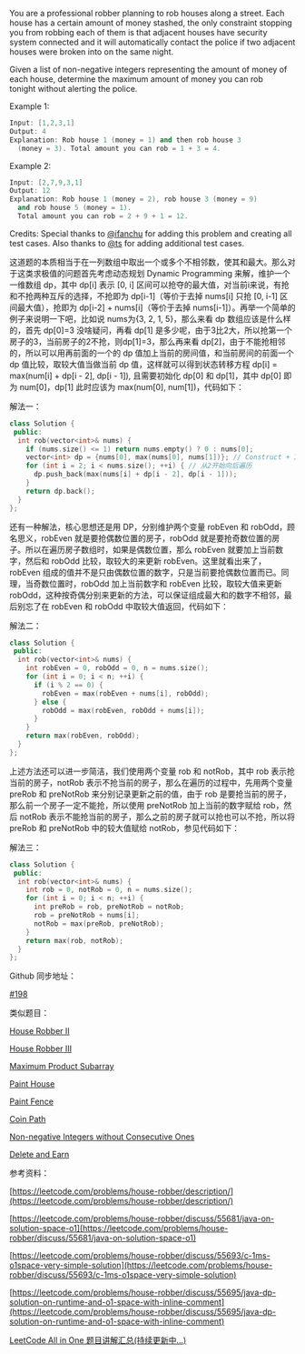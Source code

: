 You are a professional robber planning to rob houses along a street. Each house has a certain amount of money stashed, the only constraint stopping you from robbing each of them is that adjacent houses have security system connected and it will automatically contact the police if two adjacent houses were broken into on the same night.

Given a list of non-negative integers representing the amount of money of each house, determine the maximum amount of money you can rob tonight without alerting the police.

Example 1:

```cpp
Input: [1,2,3,1]
Output: 4
Explanation: Rob house 1 (money = 1) and then rob house 3
  (money = 3). Total amount you can rob = 1 + 3 = 4.
```

Example 2:

```cpp
Input: [2,7,9,3,1]
Output: 12
Explanation: Rob house 1 (money = 2), rob house 3 (money = 9)
  and rob house 5 (money = 1).
  Total amount you can rob = 2 + 9 + 1 = 12.
```

Credits: Special thanks to [@ifanchu](https://oj.leetcode.com/discuss/user/ifanchu) for adding this problem and creating all test cases. Also thanks to [@ts](https://oj.leetcode.com/discuss/user/ts) for adding additional test cases.

这道题的本质相当于在一列数组中取出一个或多个不相邻数，使其和最大。那么对于这类求极值的问题首先考虑动态规划 Dynamic Programming 来解，维护一个一维数组 dp，其中 dp[i] 表示 [0, i] 区间可以抢夺的最大值，对当前i来说，有抢和不抢两种互斥的选择，不抢即为 dp[i-1]（等价于去掉 nums[i] 只抢 [0, i-1] 区间最大值），抢即为 dp[i-2] + nums[i]（等价于去掉 nums[i-1]）。再举一个简单的例子来说明一下吧，比如说 nums为{3, 2, 1, 5}，那么来看 dp 数组应该是什么样的，首先 dp[0]=3 没啥疑问，再看 dp[1] 是多少呢，由于3比2大，所以抢第一个房子的3，当前房子的2不抢，则dp[1]=3，那么再来看 dp[2]，由于不能抢相邻的，所以可以用再前面的一个的 dp 值加上当前的房间值，和当前房间的前面一个 dp 值比较，取较大值当做当前 dp 值，这样就可以得到状态转移方程 dp[i] = max(num[i] + dp[i - 2], dp[i - 1]), 且需要初始化 dp[0] 和 dp[1]，其中 dp[0] 即为 num[0]，dp[1] 此时应该为 max(num[0], num[1])，代码如下：

解法一：

```cpp
class Solution {
 public:
  int rob(vector<int>& nums) {
    if (nums.size() <= 1) return nums.empty() ? 0 : nums[0];
    vector<int> dp = {nums[0], max(nums[0], nums[1])}; // Construct + Initialize
    for (int i = 2; i < nums.size(); ++i) { // 从2开始向后遍历
      dp.push_back(max(nums[i] + dp[i - 2], dp[i - 1]));
    }
    return dp.back();
  }
};
```

还有一种解法，核心思想还是用 DP，分别维护两个变量 robEven 和 robOdd，顾名思义，robEven 就是要抢偶数位置的房子，robOdd 就是要抢奇数位置的房子。所以在遍历房子数组时，如果是偶数位置，那么 robEven 就要加上当前数字，然后和 robOdd 比较，取较大的来更新 robEven。这里就看出来了，robEven 组成的值并不是只由偶数位置的数字，只是当前要抢偶数位置而已。同理，当奇数位置时，robOdd 加上当前数字和 robEven 比较，取较大值来更新 robOdd，这种按奇偶分别来更新的方法，可以保证组成最大和的数字不相邻，最后别忘了在 robEven 和 robOdd 中取较大值返回，代码如下：

解法二：

```cpp
class Solution {
 public:
  int rob(vector<int>& nums) {
    int robEven = 0, robOdd = 0, n = nums.size();
    for (int i = 0; i < n; ++i) {
      if (i % 2 == 0) {
        robEven = max(robEven + nums[i], robOdd);
      } else {
        robOdd = max(robEven, robOdd + nums[i]);
      }
    }
    return max(robEven, robOdd);
  }
};
```

上述方法还可以进一步简洁，我们使用两个变量 rob 和 notRob，其中 rob 表示抢当前的房子，notRob 表示不抢当前的房子，那么在遍历的过程中，先用两个变量 preRob 和 preNotRob 来分别记录更新之前的值，由于 rob 是要抢当前的房子，那么前一个房子一定不能抢，所以使用 preNotRob 加上当前的数字赋给 rob，然后 notRob 表示不能抢当前的房子，那么之前的房子就可以抢也可以不抢，所以将 preRob 和 preNotRob 中的较大值赋给 notRob，参见代码如下：

解法三：

```cpp
class Solution {
 public:
  int rob(vector<int>& nums) {
    int rob = 0, notRob = 0, n = nums.size();
    for (int i = 0; i < n; ++i) {
      int preRob = rob, preNotRob = notRob;
      rob = preNotRob + nums[i];
      notRob = max(preRob, preNotRob);
    }
    return max(rob, notRob);
  }
};
```

Github 同步地址：

[#198](https://github.com/grandyang/leetcode/issues/198)

类似题目：

[House Robber II](http://www.cnblogs.com/grandyang/p/4518674.html)

[House Robber III](http://www.cnblogs.com/grandyang/p/5275096.html)

[Maximum Product Subarray](http://www.cnblogs.com/grandyang/p/4028713.html)

[Paint House](http://www.cnblogs.com/grandyang/p/5319384.html)

[Paint Fence](http://www.cnblogs.com/grandyang/p/5231220.html)

[Coin Path](http://www.cnblogs.com/grandyang/p/8183477.html)

[Non-negative Integers without Consecutive Ones](http://www.cnblogs.com/grandyang/p/6959585.html)

[Delete and Earn](http://www.cnblogs.com/grandyang/p/8176933.html)

参考资料：

[https://leetcode.com/problems/house-robber/description/](https://leetcode.com/problems/house-robber/description/)

[https://leetcode.com/problems/house-robber/discuss/55681/java-on-solution-space-o1](https://leetcode.com/problems/house-robber/discuss/55681/java-on-solution-space-o1)

[https://leetcode.com/problems/house-robber/discuss/55693/c-1ms-o1space-very-simple-solution](https://leetcode.com/problems/house-robber/discuss/55693/c-1ms-o1space-very-simple-solution)

[https://leetcode.com/problems/house-robber/discuss/55695/java-dp-solution-on-runtime-and-o1-space-with-inline-comment](https://leetcode.com/problems/house-robber/discuss/55695/java-dp-solution-on-runtime-and-o1-space-with-inline-comment)

[LeetCode All in One 题目讲解汇总(持续更新中...)](http://www.cnblogs.com/grandyang/p/4606334.html)